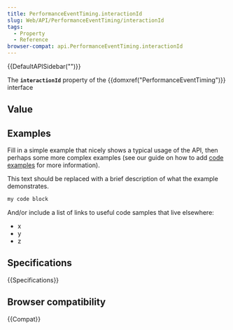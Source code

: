 ```yaml
---
title: PerformanceEventTiming.interactionId
slug: Web/API/PerformanceEventTiming/interactionId
tags:
  - Property
  - Reference
browser-compat: api.PerformanceEventTiming.interactionId
---
```

{{DefaultAPISidebar("")}}

The **`interactionId`** property of the {{domxref("PerformanceEventTiming")}} interface 

## Value



## Examples

Fill in a simple example that nicely shows a typical usage of the API, then perhaps some more complex examples (see our guide on how to add [code examples](/en-US/docs/MDN/Contribute/Structures/Code_examples) for more information).

This text should be replaced with a brief description of what the example demonstrates.

```js
my code block
```

And/or include a list of links to useful code samples that live elsewhere:

*   x
*   y
*   z

## Specifications

{{Specifications}}

## Browser compatibility

{{Compat}}


